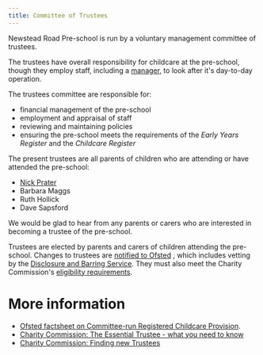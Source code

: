 ```yaml
---
title: Committee of Trustees
---
```


Newstead Road Pre-school is run by a voluntary management committee of trustees.

The trustees have overall responsibility for childcare at the pre-school, though they employ staff,
including a [manager](/staff/pat_mcgowan.html), to look after it's day-to-day operation.

The trustees committee are responsible for:

* financial management of the pre-school
* employment and appraisal of staff
* reviewing and maintaining policies
* ensuring the pre-school meets the requirements of the _Early Years Register_ and the _Childcare Register_

The present trustees are all parents of children who are attending or have attended the pre-school:

* [Nick Prater](/trustees/nick_prater.html)
* Barbara Maggs
* Ruth Hollick
* Dave Sapsford

We would be glad to hear from any parents or carers who are interested in becoming a trustee of the pre-school.

Trustees are elected by parents and carers of children attending the pre-school. Changes to trustees are 
[notified to Ofsted](http://www.ofsted.gov.uk/resources/childcare-registration-form-declaration-and-consent-form-for-all-individuals-connected-registered-pr)
, which includes vetting by the [Disclosure and Barring Service](https://www.gov.uk/government/organisations/disclosure-and-barring-service/about).
They must also meet the Charity Commission's [eligibility requirements](http://www.charitycommission.gov.uk/publications/cc30.aspx#6). 


# More information #

* [Ofsted factsheet on Committee-run Registered Childcare Provision](http://www.ofsted.gov.uk/resources/factsheet-childcare-committee-run-registered-childcare-provision).
* [Charity Commission: The Essential Trustee - what you need to know](http://www.charitycommission.gov.uk/publications/cc3.aspx)
* [Charity Commission: Finding new Trustees](http://www.charitycommission.gov.uk/publications/cc30.aspx)
